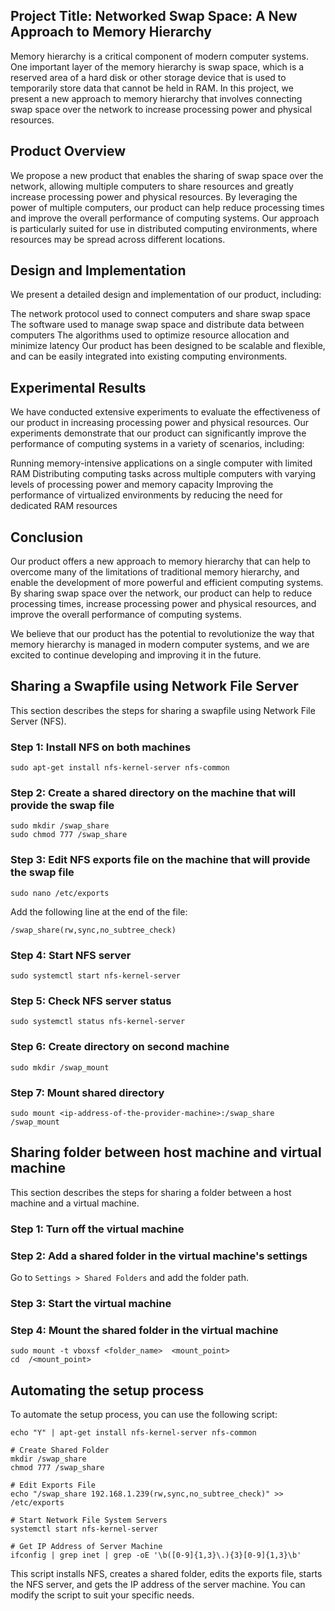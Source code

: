 
## Project Title: Networked Swap Space: A New Approach to Memory Hierarchy

Memory hierarchy is a critical component of modern computer systems. One important layer of the memory hierarchy is swap space, which is a reserved area of a hard disk or other storage device that is used to temporarily store data that cannot be held in RAM. In this project, we present a new approach to memory hierarchy that involves connecting swap space over the network to increase processing power and physical resources.

## Product Overview

We propose a new product that enables the sharing of swap space over the network, allowing multiple computers to share resources and greatly increase processing power and physical resources. By leveraging the power of multiple computers, our product can help reduce processing times and improve the overall performance of computing systems. Our approach is particularly suited for use in distributed computing environments, where resources may be spread across different locations.

## Design and Implementation

We present a detailed design and implementation of our product, including:

The network protocol used to connect computers and share swap space
The software used to manage swap space and distribute data between computers
The algorithms used to optimize resource allocation and minimize latency
Our product has been designed to be scalable and flexible, and can be easily integrated into existing computing environments.

## Experimental Results

We have conducted extensive experiments to evaluate the effectiveness of our product in increasing processing power and physical resources. Our experiments demonstrate that our product can significantly improve the performance of computing systems in a variety of scenarios, including:

Running memory-intensive applications on a single computer with limited RAM
Distributing computing tasks across multiple computers with varying levels of processing power and memory capacity
Improving the performance of virtualized environments by reducing the need for dedicated RAM resources

## Conclusion

Our product offers a new approach to memory hierarchy that can help to overcome many of the limitations of traditional memory hierarchy, and enable the development of more powerful and efficient computing systems. By sharing swap space over the network, our product can help to reduce processing times, increase processing power and physical resources, and improve the overall performance of computing systems.

We believe that our product has the potential to revolutionize the way that memory hierarchy is managed in modern computer systems, and we are excited to continue developing and improving it in the future.

## Sharing a Swapfile using Network File Server

This section describes the steps for sharing a swapfile using Network File Server (NFS).

### Step 1: Install NFS on both machines

```
sudo apt-get install nfs-kernel-server nfs-common
```

### Step 2: Create a shared directory on the machine that will provide the swap file

```
sudo mkdir /swap_share 
sudo chmod 777 /swap_share
```

### Step 3: Edit NFS exports file on the machine that will provide the swap file

```
sudo nano /etc/exports
```

Add the following line at the end of the file:

```
/swap_share(rw,sync,no_subtree_check)
```

### Step 4: Start NFS server

```
sudo systemctl start nfs-kernel-server
```

### Step 5: Check NFS server status

```
sudo systemctl status nfs-kernel-server
```

### Step 6: Create directory on second machine

```
sudo mkdir /swap_mount
```

### Step 7: Mount shared directory

```
sudo mount <ip-address-of-the-provider-machine>:/swap_share /swap_mount
```

## Sharing folder between host machine and virtual machine

This section describes the steps for sharing a folder between a host machine and a virtual machine.

### Step 1: Turn off the virtual machine

### Step 2: Add a shared folder in the virtual machine's settings

Go to `Settings > Shared Folders` and add the folder path.

### Step 3: Start the virtual machine

### Step 4: Mount the shared folder in the virtual machine

```
sudo mount -t vboxsf <folder_name>  <mount_point>
cd  /<mount_point>
```

## Automating the setup process

To automate the setup process, you can use the following script:

```
echo "Y" | apt-get install nfs-kernel-server nfs-common

# Create Shared Folder
mkdir /swap_share
chmod 777 /swap_share

# Edit Exports File
echo "/swap_share 192.168.1.239(rw,sync,no_subtree_check)" >> /etc/exports

# Start Network File System Servers
systemctl start nfs-kernel-server

# Get IP Address of Server Machine
ifconfig | grep inet | grep -oE '\b([0-9]{1,3}\.){3}[0-9]{1,3}\b'
```

This script installs NFS, creates a shared folder, edits the exports file, starts the NFS server, and gets the IP address of the server machine. You can modify the script to suit your specific needs.

